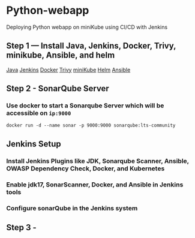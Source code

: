# Python-webapp
Deploying Python webapp on miniKube using CI/CD with Jenkins

## Step 1 — Install Java, Jenkins, Docker, Trivy, minikube, Ansible, and helm

[Java](https://www.rosehosting.com/blog/how-to-install-java-17-lts-on-ubuntu-20-04/)
[Jenkins](https://www.jenkins.io/doc/book/installing/linux/)
[Docker](https://www.digitalocean.com/community/tutorials/how-to-install-and-use-docker-on-ubuntu-20-04)
[Trivy](https://aquasecurity.github.io/trivy/v0.18.3/installation/)
[miniKube](https://minikube.sigs.k8s.io/docs/tutorials/wsl_docker_driver/)
[Helm](https://helm.sh/docs/intro/install/)
[Ansible](https://docs.ansible.com/ansible/latest/installation_guide/installation_distros.html)

## Step 2 - SonarQube Server

### Use docker to start a Sonarqube Server which will be accessible on `ip:9000`
`docker run -d --name sonar -p 9000:9000 sonarqube:lts-community`

## Jenkins Setup

### Install Jenkins Plugins like JDK, Sonarqube Scanner, Ansible, OWASP Dependency Check, Docker, and Kubernetes
### Enable jdk17, SonarScanner, Docker, and Ansible in Jenkins tools
### Configure sonarQube in the Jenkins system

## Step 3 - 
